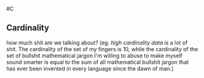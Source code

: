 #C

## Cardinality
how much shit are we talking about? (eg. *high cardinality data* is a lot of
shit. The cardinality of the set of my fingers is 10, while the cardinality of
the set of bullshit mathematical jargon I'm willing to abuse to make myself
sound smarter is equal to the sum of all mathematical bullshit jargon that has
ever been invented in every language since the dawn of man.)


